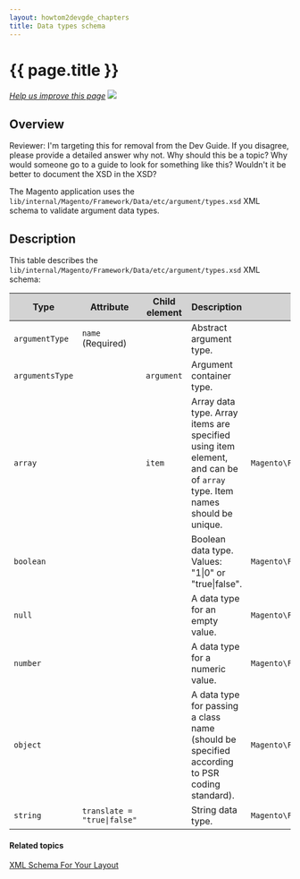 ```yaml
---
layout: howtom2devgde_chapters
title: Data types schema
---
```


<h1 id="m2devgde-data-type-schema">{{ page.title }}</h1>
<p><a href="{{ site.githuburl }}architecture/view/view-lib.md" target="_blank"><em>Help us improve this page</em></a>&nbsp;<img src="{{ site.baseurl }}common/images/newWindow.gif"/></p>
<h2 id="overview">Overview</h2>
<p class="q">Reviewer: I'm targeting this for removal from the Dev Guide. If you disagree, please provide a detailed answer why not. Why should this be a topic? Why would someone go to a guide to look for something like this? Wouldn't it be better to document the XSD in the XSD?</p>


<p>The Magento application uses the <code>lib/internal/Magento/Framework/Data/etc/argument/types.xsd</code> XML schema to validate argument data types.</p>
<h2 id="description">Description</h2>
<p>This table describes the <code>lib/internal/Magento/Framework/Data/etc/argument/types.xsd</code> XML schema:</p>
<table style="width:100%">
   <colgroup>
      <col width="15%">
      <col width="15%">
      <col width="15%">
      <col width="35%">
      <col width="20%">
   </colgroup>
   <thead>
      <tr style="background-color:lightgray">
         <th>Type</th>
         <th>Attribute</th>
         <th>Child element</th>
         <th>Description</th>
         <th>Implemented by</th>
      </tr>
   </thead>
   <tbody>
      <tr>
         <td><code>argumentType</code></td>
         <td><code>name</code> (Required)</td>
         <td>&nbsp;</td>
         <td>Abstract argument type.</td>
         <td>&nbsp;</td>
      </tr>
      <tr>
         <td><code>argumentsType</code></td>
         <td>&nbsp;</td>
         <td><code>argument</code></td>
         <td>Argument container type.</td>
         <td>&nbsp;</td>
      </tr>
      <tr>
         <td><code>array</code></td>
         <td>&nbsp;</td>
         <td><code>item</code></td>
         <td>Array data type. Array items are specified using item element, and can be of <code>array</code> type. Item names should be unique.</td>
         <td><code>Magento\Framework\Data\Argument\Interpreter\ArrayType</code></td>
      </tr>
      <tr>
         <td><code>boolean</code></td>
         <td>&nbsp;</td>
         <td>&nbsp;</td>
         <td>Boolean data type. Values: "1|0" or "true|false".</td>
         <td><code>Magento\Framework\Data\Argument\Interpreter\Boolean</code></td>
      </tr>
      <tr>
         <td><code>null</code></td>
         <td>&nbsp;</td>
         <td>&nbsp;</td>
         <td>A data type for an empty value.</td>
         <td><code>Magento\Framework\Data\Argument\Interpreter\NullType</code></td>
      </tr>
      <tr>
         <td><code>number</code></td>
         <td>&nbsp;</td>
         <td>&nbsp;</td>
         <td>A data type for a numeric value.</td>
         <td><code>Magento\Framework\Data\Argument\Interpreter\Number</code></td>
      </tr>
      <tr>
         <td><code>object</code></td>
         <td>&nbsp;</td>
         <td>&nbsp;</td>
         <td>A data type for passing a class name (should be specified according to PSR coding standard).</td>
         <td><code>Magento\Framework\Data\Argument\Interpreter\Object</code></td>
      </tr>
      <tr>
         <td><code>string</code></td>
         <td><code>translate = "true|false"</code></td>
         <td>&nbsp;</td>
         <td>String data type.</td>
         <td><code>Magento\Framework\Data\Argument\Interpreter\String</code></td>
      </tr>
   </tbody>
</table>

#### Related topics

<p><a href="../view/xml-schema-layout.html" target="_blank">XML Schema For Your Layout</a></p>